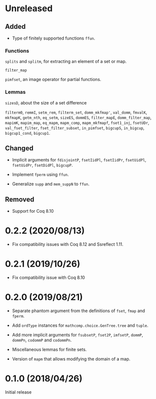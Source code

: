 # Unreleased

## Added

- Type of finitely supported functions `ffun`.

### Functions

`splits` and `splitm`, for extracting an element of a set or map.

`filter_map`

`pimfset`, an image operator for partial functions.

### Lemmas

`sizesD`, about the size of a set difference

`filterm0`, `remmI`, `setm_rem`, `filterm_set`, `domm_mkfmap'`, `val_domm`,
`fmvalK`, `mkfmapK`, `getm_nth`, `eq_setm`, `sizeES`, `dommES`, `filter_mapE`,
`domm_filter_map`, `mapimK`, `mapim_map`, `eq_mapm`, `mapm_comp`,
`mapm_mkfmapf`, `fset1_inj`, `fsetUDr`, `val_fset_filter`, `fset_filter_subset`,
`in_pimfset`, `bigcupS`, `in_bigcup`, `bigcup1_cond`, `bigcup1`.

## Changed

- Implicit arguments for `fdisjointP`, `fsetIidPl`, `fsetIidPr`, `fsetUidPl`,
  `fsetUidPr`, `fsetDidPl`, `bigcupP`.

- Implement `fperm` using `ffun`.

- Generalize `supp` and `mem_suppN` to `ffun`.

## Removed

- Support for Coq 8.10

# 0.2.2 (2020/08/13)

- Fix compatibility issues with Coq 8.12 and Ssreflect 1.11.

# 0.2.1 (2019/10/26)

- Fix compatibility issue with Coq 8.10

# 0.2.0 (2019/08/21)

- Separate phantom argument from the definitions of `fset`, `fmap` and `fperm`.

- Add `ordType` instances for `mathcomp.choice.GenTree.tree` and `tuple`.

- Add more implicit arguments for `fsubsetP`, `fset2P`, `imfsetP`, `dommP`,
  `dommPn`, `codommP` and `codommPn`.

- Miscellaneous lemmas for finite sets.

- Version of `mapm` that allows modifying the domain of a map.

# 0.1.0 (2018/04/26)

Initial release
